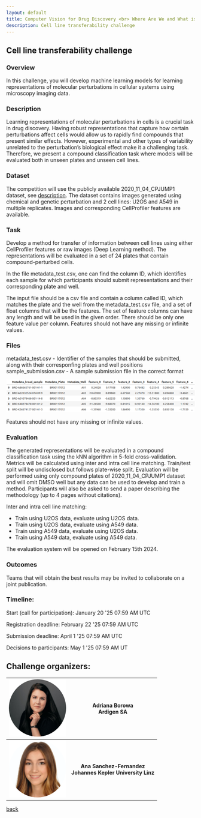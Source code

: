 ```yaml
---
layout: default
title: Computer Vision for Drug Discovery <br> Where Are We and What is Beyond?
description: Cell line transferability challenge 
---
```


## Cell line transferability challenge 

### Overview

In this challenge, you will develop machine learning models for learning representations of molecular perturbations in cellular systems using microscopy imaging data.

### Description

Learning representations of molecular perturbations in cells is a crucial task in drug discovery. Having robust representations that capture how certain perturbations affect cells would allow us to rapidly find compounds that present similar effects. However, experimental and other types of variability unrelated to the perturbation’s biological effect make it a challenging task. Therefore, we present a compound classification task where models will be evaluated both in unseen plates and unseen cell lines. 

### Dataset

The competition will use the publicly available 2020_11_04_CPJUMP1 dataset, see [description](https://github.com/jump-cellpainting/2024_Chandrasekaran_NatureMethods). The dataset contains images generated using chemical and genetic perturbation and 2 cell lines: U2OS and A549 in multiple replicates. Images and corresponding CellProfiler features are available. 

### Task
Develop a method for transfer of information between cell lines using either CellProfiler features or raw images (Deep Learning method). The representations will be evaluated in a set of 24 plates that contain compound-perturbed cells.

In the file metadata_test.csv, one can find the column ID, which identifies each sample for which participants should submit representations and their corresponding plate and well.

The input file should be a csv file and contain a column called ID, which matches the plate and the well from the metadata_test.csv file, and a set of float columns that will be the features. The set of feature columns can have any length and will be used in the given order. There should be only one feature value per column. Features should not have any missing or infinite values.

### Files
metadata_test.csv - Identifier of the samples that should be submitted, along with their corresponfing plates and well positions
sample_submission.csv - A sample submission file in the correct format

![challenge_img1](./challenge_img1.png)

Features should not have any missing or infinite values. 

### Evaluation

The generated representations will be evaluated in a compound classification task using the kNN algorithm in 5-fold cross-validation. Metrics will be calculated using inter and intra cell line matching. Train/test split will be undisclosed but follows plate-wise split. Evaluation will be performed using only compound plates of 2020_11_04_CPJUMP1 dataset and will omit DMSO well but any data can be used to develop and train a method. Participants will also be asked to send a paper describing the methodology (up to 4 pages without citations).

Inter and intra cell line matching:
- Train using U2OS data, evaluate using U2OS data.
- Train using U2OS data, evaluate using A549 data.
- Train using A549 data, evaluate using U2OS data.
- Train using A549 data, evaluate using A549 data.

The evaluation system will be opened on February 15th 2024.

### Outcomes

Teams that will obtain the best results may be invited to collaborate on a joint publication. 

### Timeline:

Start (call for participation): January 20 '25 07:59 AM UTC

Registration deadline: February 22 '25 07:59 AM UTC

Submission deadline: April 1 '25 07:59 AM UTC

Decisions to participants: May 1 '25 07:59 AM UT

## Challenge organizers:

| ![Adriana Borowa](./Ada.png) | **Adriana Borowa** <br> **Ardigen SA** | 
|:-----------------:|:-----------------:|
| ![Ana Sanchez-Fernandez](./Ana.png) | **Ana Sanchez-Fernandez <br> Johannes Kepler University Linz** | 

[back](./)
